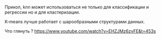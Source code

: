 Прикол, knn может использоваться не только для классификации и  регрессии но и для кластеризации. 

K-means лучше работает с шарообразными структурами данных. 


















Что глянуть ?
https://www.youtube.com/watch?v=EHZJMz6zyFE&t=453s
